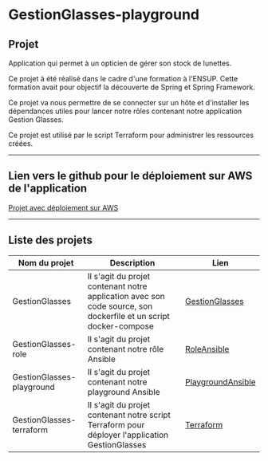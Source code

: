 GestionGlasses-playground
=========

## Projet

Application qui permet à un opticien de gérer son stock de lunettes.

Ce projet à été réalisé dans le cadre d'une formation à l'ENSUP. Cette formation avait pour objectif la découverte de Spring et Spring Framework.

Ce projet va nous permettre de se connecter sur un hôte et d'installer les dépendances utiles pour lancer notre rôles contenant notre application Gestion Glasses.

Ce projet est utilisé par le script Terraform pour administrer les ressources créées.

---

## Lien vers le github pour le déploiement sur AWS de l'application

[Projet avec déploiement sur AWS](https://github.com/asemin08/GestionGlasses-terraform)

---

## Liste des projets

Nom du projet | Description | Lien
---|---|----
GestionGlasses | Il s'agit du projet contenant notre application avec son code source, son dockerfile et un script docker-compose | [GestionGlasses](https://github.com/brikema/GestionGlasses)
GestionGlasses-role | Il s'agit du projet contenant notre rôle Ansible | [RoleAnsible](https://github.com/asemin08/GestionGlasses-role)
GestionGlasses-playground | Il s'agit du projet contenant notre playground Ansible | [PlaygroundAnsible](https://github.com/asemin08/GestionGlasses-playground)
GestionGlasses-terraform | Il s'agit du projet contenant notre script Terraform pour déployer l'application GestionGlasses | [Terraform](https://github.com/asemin08/GestionGlasses-terraform)
